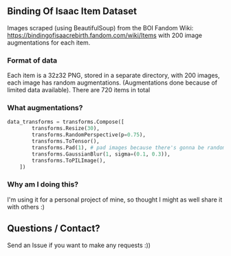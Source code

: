 ## Binding Of Isaac Item Dataset
Images scraped (using BeautifulSoup) from the BOI Fandom Wiki: https://bindingofisaacrebirth.fandom.com/wiki/Items with 200 image augmentations for each item.

### Format of data
Each item is a 32z32 PNG, stored in a separate directory, with 200 images, each image has random augmentations. (Augmentations done because of limited data available).
There are 720 items in total

### What augmentations?
```python
data_transforms = transforms.Compose([
        transforms.Resize(30), 
        transforms.RandomPerspective(p=0.75), 
        transforms.ToTensor(),
        transforms.Pad(1), # pad images because there's gonna be random pixels around the item (unlikely to be by itself)
        transforms.GaussianBlur(1, sigma=(0.1, 0.3)),
        transforms.ToPILImage(),
    ])
```

### Why am I doing this?
I'm using it for a personal project of mine, so thought I might as well share it with others :)

## Questions / Contact?
Send an Issue if you want to make any requests :))
